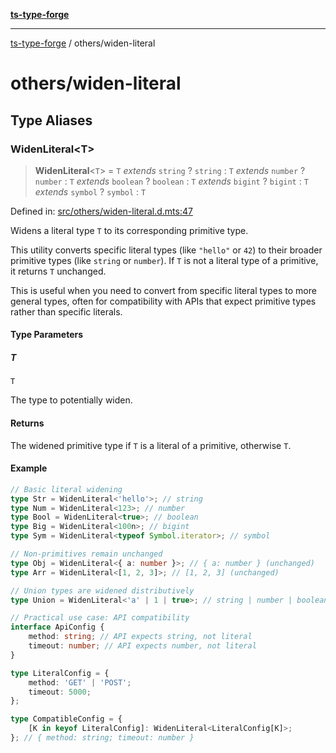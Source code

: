 [**ts-type-forge**](../README.md)

---

[ts-type-forge](../README.md) / others/widen-literal

# others/widen-literal

## Type Aliases

### WidenLiteral\<T\>

> **WidenLiteral**\<`T`\> = `T` _extends_ `string` ? `string` : `T` _extends_ `number` ? `number` : `T` _extends_ `boolean` ? `boolean` : `T` _extends_ `bigint` ? `bigint` : `T` _extends_ `symbol` ? `symbol` : `T`

Defined in: [src/others/widen-literal.d.mts:47](https://github.com/noshiro-pf/ts-type-forge/blob/main/src/others/widen-literal.d.mts#L47)

Widens a literal type `T` to its corresponding primitive type.

This utility converts specific literal types (like `"hello"` or `42`) to their
broader primitive types (like `string` or `number`). If `T` is not a literal type
of a primitive, it returns `T` unchanged.

This is useful when you need to convert from specific literal types to more
general types, often for compatibility with APIs that expect primitive types
rather than specific literals.

#### Type Parameters

##### T

`T`

The type to potentially widen.

#### Returns

The widened primitive type if `T` is a literal of a primitive, otherwise `T`.

#### Example

```ts
// Basic literal widening
type Str = WidenLiteral<'hello'>; // string
type Num = WidenLiteral<123>; // number
type Bool = WidenLiteral<true>; // boolean
type Big = WidenLiteral<100n>; // bigint
type Sym = WidenLiteral<typeof Symbol.iterator>; // symbol

// Non-primitives remain unchanged
type Obj = WidenLiteral<{ a: number }>; // { a: number } (unchanged)
type Arr = WidenLiteral<[1, 2, 3]>; // [1, 2, 3] (unchanged)

// Union types are widened distributively
type Union = WidenLiteral<'a' | 1 | true>; // string | number | boolean

// Practical use case: API compatibility
interface ApiConfig {
    method: string; // API expects string, not literal
    timeout: number; // API expects number, not literal
}

type LiteralConfig = {
    method: 'GET' | 'POST';
    timeout: 5000;
};

type CompatibleConfig = {
    [K in keyof LiteralConfig]: WidenLiteral<LiteralConfig[K]>;
}; // { method: string; timeout: number }
```

